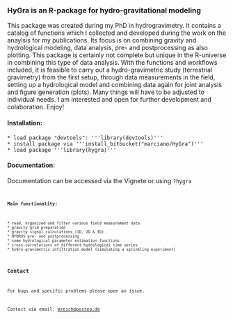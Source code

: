 ### __**HyGra** is an R-package for hydro-gravitational modeling__ ###

This package was created during my PhD in hydrogravimetry.
It contains a catalog of functions which I collected and developed during the work on the anaylsis for my publications.
Its focus is on combining gravity and hydrological modeling, data analysis, pre- and postprocessing as also plotting.
This package is certainly not complete but unique in the R-universe in combining this type of data analysis.
With the functions and workflows included, it is feasible to carry out a hydro-gravimetric study (terrestrial gravimetry) from the first setup, through data measurements in the field,
setting up a hydrological model and combining data again for joint analysis and figure generation (plots).
Many things will have to be adjusted to individual needs.
I am interested and open for further development and colaboration.
Enjoy!

#### __Installation:__ ####

    * load package "devtools": '''library(devtools)'''
    * install package via '''install_bitbucket("marciano/HyGra")'''
    * load package '''library(hygra)'''

#### __Documentation:__ ####

Documentation can be accessed via the Vignete or using <code>?hygra<code>

#### __Main functionality:__ ####

    * read, organized and filter various field measurement data
    * gravity grid preparation
    * gravity signal calculations (1D, 2D & 3D)
    * HYDRUS pre- and postprocessing
    * some hydrological parameter estimation functions
    * cross-correlations of different hydrological time series
    * hydro-gravimetric infiltration model (simulating a sprinkling experiment)

### Contact ###

For bugs and specific problems please open an issue.

Contact via email: mreich@posteo.de
